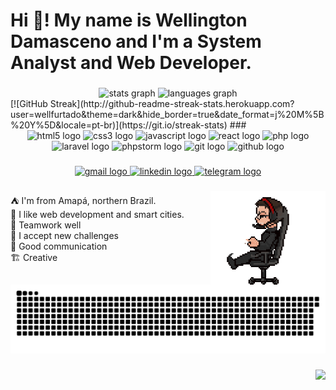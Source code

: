 <h1 align="left">Hi 👋! My name is Wellington Damasceno and I'm a System Analyst and Web Developer.</h1>

###

<div align="center">
  <img src="https://github-readme-stats.vercel.app/api?hide_title=false&hide_rank=false&show_icons=true&include_all_commits=true&count_private=true&disable_animations=false&theme=dark&locale=en&hide_border=false&username=wellfurtado" height="150" alt="stats graph"  />
  <img src="https://github-readme-stats.vercel.app/api/top-langs?locale=en&hide_title=false&layout=compact&card_width=320&langs_count=5&theme=dark&hide_border=false&username=wellfurtado" height="150" alt="languages graph"  />
</div>
[![GitHub Streak](http://github-readme-streak-stats.herokuapp.com?user=wellfurtado&theme=dark&hide_border=true&date_format=j%20M%5B%20Y%5D&locale=pt-br)](https://git.io/streak-stats)
###

<div align="center">
  <img src="https://cdn.jsdelivr.net/gh/devicons/devicon/icons/html5/html5-original.svg" height="30" width="45" alt="html5 logo"  />
  <img src="https://cdn.jsdelivr.net/gh/devicons/devicon/icons/css3/css3-original.svg" height="30" width="45" alt="css3 logo"  />
  <img src="https://cdn.jsdelivr.net/gh/devicons/devicon/icons/javascript/javascript-plain.svg" height="30" width="45" alt="javascript logo"  />
  <img src="https://cdn.jsdelivr.net/gh/devicons/devicon/icons/react/react-original.svg" height="30" width="45" alt="react logo"  />
  <img src="https://cdn.jsdelivr.net/gh/devicons/devicon/icons/php/php-plain.svg" height="30" width="45" alt="php logo"  />
  <img src="https://cdn.jsdelivr.net/gh/devicons/devicon/icons/laravel/laravel-plain.svg" height="30" width="45" alt="laravel logo"  />
  <img src="https://cdn.jsdelivr.net/gh/devicons/devicon/icons/phpstorm/phpstorm-original.svg" height="30" width="45" alt="phpstorm logo"  />
  <img src="https://cdn.jsdelivr.net/gh/devicons/devicon/icons/git/git-original.svg" height="30" width="45" alt="git logo"  />
  <img src="https://cdn.jsdelivr.net/gh/devicons/devicon/icons/github/github-original.svg" height="30" width="45" alt="github logo"  />
</div>

###

<div align="center">
  <a href="mailto:wellfurtado@gmail.com" target="_blank">
    <img src="https://img.shields.io/static/v1?message=Gmail&logo=gmail&label=&color=D14836&logoColor=white&labelColor=&style=plastic" height="30" alt="gmail logo"  />
  </a>
  <a href="https://www.linkedin.com/in/wellington-furtado/" target="_blank">
    <img src="https://img.shields.io/static/v1?message=LinkedIn&logo=linkedin&label=&color=0077B5&logoColor=white&labelColor=&style=plastic" height="30" alt="linkedin logo"  />
  </a>
  <a href="https://t.me/wellfurtado" target="_blank">
    <img src="https://img.shields.io/static/v1?message=Telegram&logo=telegram&label=&color=2CA5E0&logoColor=white&labelColor=&style=plastic" height="30" alt="telegram logo"  />
  </a>
</div>

###

<img align="right" height="150" src="https://github.com/wellfurtado/wellfurtado/blob/main/.img/rotatingChair.gif"  />

###

<p align="left">⛺ I'm from Amapá, northern Brazil.<br>🚀 I like web development and smart cities.<br>🧩 Teamwork well<br>🦾 I accept new challenges<br>🤖 Good communication<br>🏗️ Creative</p>

###

![Snake animation](https://github.com/wellfurtado/wellfurtado/blob/output/github-contribution-grid-snake.svg)

###

<div align="right">
  <img src="https://visitor-badge.laobi.icu/badge?page_id=wellfurtado.wellfurtado&"  />
</div>

###
